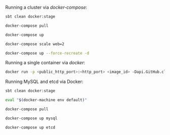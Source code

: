 Running a cluster via _docker-compose_:

```bash
sbt clean docker:stage

docker-compose pull

docker-compose up

docker-compose scale web=2

docker-compose up --force-recreate -d
```

Running a single container via _docker_:

```bash
docker run -p <public_http_port>:<http_port> <image_id> -Dapi.GitHub.clientSecret=<github_secret_id> -Dapi.GitHub.clientId=<github_client_id> -Dslick.dbs.default.db.user=<db_user> -Dslick.dbs.default.db.password=<db_password> -Dplay.evolutions.autoApply=true -DETCDCTL_PEERS=<etcd_peers> -Dakka.remote.netty.tcp.hostname=<seed_host> -Dakka.remote.netty.tcp.port=<seed_port> -Dhttp.port=<http_port>
```

Running MySQL and etcd via Docker:

```bash
sbt clean docker:stage

eval "$(docker-machine env default)"

docker-compose pull

docker-compose up mysql

docker-compose up etcd
```